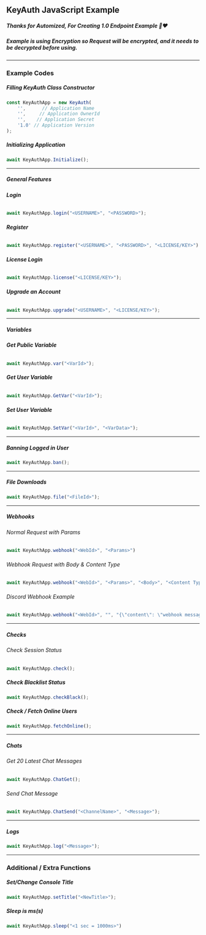 ## KeyAuth JavaScript Example

##### Thanks for Automized, For Creating 1.0 Endpoint Example 💯❤️

##### Example is using Encryption so Request will be encrypted, and it needs to be decrypted before using.


-----------
### **Example Codes**



##### **Filling KeyAuth Class Constructor**
```js
const KeyAuthApp = new KeyAuth(
    '',      // Application Name
    '',     // Application OwnerId
    '',    // Application Secret
    '1.0' // Application Version
);
```

##### **Initializing Application**
```js
await KeyAuthApp.Initialize();
```
---

##### **General Features**
###### **Login**
```js
await KeyAuthApp.login("<USERNAME>", "<PASSWORD>");
```

###### **Register**
```js
await KeyAuthApp.register("<USERNAME>", "<PASSWORD>", "<LICENSE/KEY>")
```

###### **License Login**
```js
await KeyAuthApp.license("<LICENSE/KEY>");
```

###### **Upgrade an Account**
```js
await KeyAuthApp.upgrade("<USERNAME>", "<LICENSE/KEY>");
```
---

##### **Variables**
###### **Get Public Variable**
```js
await KeyAuthApp.var("<VarId>");
```

###### **Get User Variable**
```js
await KeyAuthApp.GetVar("<VarId>");
```

###### **Set User Variable**
```js
await KeyAuthApp.SetVar("<VarId>", "<VarData>");
```
---
##### **Banning Logged in User**
```js
await KeyAuthApp.ban();
```
---

##### **File Downloads**
```js
await KeyAuthApp.file("<FileId>");
```
---
##### **Webhooks**

###### Normal Request with Params
```js
await KeyAuthApp.webhook("<WebId>", "<Params>")
```

###### Webhook Request with Body & Content Type
```js
await KeyAuthApp.webhook("<WebId>", "<Params>", "<Body>", "<Content Type>");
```

###### Discord Webhook Example
```js
await KeyAuthApp.webhook("<WebId>", "", "{\"content\": \"webhook message here\",\"embeds\": null}", "application/json");
```
---
##### **Checks**
###### Check Session Status
```js
await KeyAuthApp.check();
```

##### **Check Blacklist Status**
```js
await KeyAuthApp.checkBlack();
```

##### **Check / Fetch Online Users**
```js
await KeyAuthApp.fetchOnline();
```
---


##### **Chats**
###### Get 20 Latest Chat Messages

```js
await KeyAuthApp.ChatGet();
```

###### Send Chat Message
```js
await KeyAuthApp.ChatSend("<ChannelName>", "<Message>");
```
---

##### **Logs**
```js
await KeyAuthApp.log("<Message>");
```
---

### **Additional / Extra Functions**

##### **Set/Change Console Title**
```js
await KeyAuthApp.setTitle("<NewTitle>");
```

##### **Sleep is ms(s)**
```js
await KeyAuthApp.sleep("<1 sec = 1000ms>")
```



